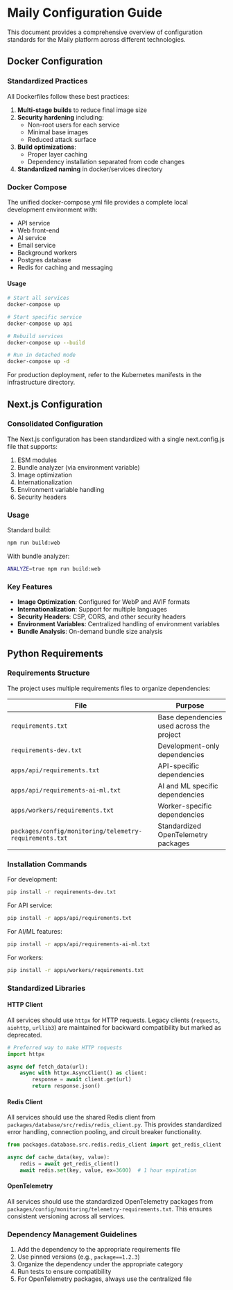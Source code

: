# Maily Configuration Guide

This document provides a comprehensive overview of configuration standards for the Maily platform across different technologies.

## Docker Configuration

### Standardized Practices

All Dockerfiles follow these best practices:

1. **Multi-stage builds** to reduce final image size
2. **Security hardening** including:
   - Non-root users for each service
   - Minimal base images
   - Reduced attack surface
3. **Build optimizations**:
   - Proper layer caching
   - Dependency installation separated from code changes
4. **Standardized naming** in docker/services directory

### Docker Compose

The unified docker-compose.yml file provides a complete local development environment with:
- API service
- Web front-end
- AI service
- Email service
- Background workers
- Postgres database
- Redis for caching and messaging

#### Usage

```bash
# Start all services
docker-compose up

# Start specific service
docker-compose up api

# Rebuild services
docker-compose up --build

# Run in detached mode
docker-compose up -d
```

For production deployment, refer to the Kubernetes manifests in the infrastructure directory.

## Next.js Configuration

### Consolidated Configuration

The Next.js configuration has been standardized with a single next.config.js file that supports:

1. ESM modules
2. Bundle analyzer (via environment variable)
3. Image optimization
4. Internationalization
5. Environment variable handling
6. Security headers

### Usage

Standard build:
```bash
npm run build:web
```

With bundle analyzer:
```bash
ANALYZE=true npm run build:web
```

### Key Features

- **Image Optimization**: Configured for WebP and AVIF formats
- **Internationalization**: Support for multiple languages
- **Security Headers**: CSP, CORS, and other security headers
- **Environment Variables**: Centralized handling of environment variables
- **Bundle Analysis**: On-demand bundle size analysis

## Python Requirements

### Requirements Structure

The project uses multiple requirements files to organize dependencies:

| File | Purpose |
|------|---------|
| `requirements.txt` | Base dependencies used across the project |
| `requirements-dev.txt` | Development-only dependencies |
| `apps/api/requirements.txt` | API-specific dependencies |
| `apps/api/requirements-ai-ml.txt` | AI and ML specific dependencies |
| `apps/workers/requirements.txt` | Worker-specific dependencies |
| `packages/config/monitoring/telemetry-requirements.txt` | Standardized OpenTelemetry packages |

### Installation Commands

For development:
```bash
pip install -r requirements-dev.txt
```

For API service:
```bash
pip install -r apps/api/requirements.txt
```

For AI/ML features:
```bash
pip install -r apps/api/requirements-ai-ml.txt
```

For workers:
```bash
pip install -r apps/workers/requirements.txt
```

### Standardized Libraries

#### HTTP Client

All services should use `httpx` for HTTP requests. Legacy clients (`requests`, `aiohttp`, `urllib3`) are maintained for backward compatibility but marked as deprecated.

```python
# Preferred way to make HTTP requests
import httpx

async def fetch_data(url):
    async with httpx.AsyncClient() as client:
        response = await client.get(url)
        return response.json()
```

#### Redis Client

All services should use the shared Redis client from `packages/database/src/redis/redis_client.py`. This provides standardized error handling, connection pooling, and circuit breaker functionality.

```python
from packages.database.src.redis.redis_client import get_redis_client

async def cache_data(key, value):
    redis = await get_redis_client()
    await redis.set(key, value, ex=3600)  # 1 hour expiration
```

#### OpenTelemetry

All services should use the standardized OpenTelemetry packages from `packages/config/monitoring/telemetry-requirements.txt`. This ensures consistent versioning across all services.

### Dependency Management Guidelines

1. Add the dependency to the appropriate requirements file
2. Use pinned versions (e.g., `package==1.2.3`)
3. Organize the dependency under the appropriate category
4. Run tests to ensure compatibility
5. For OpenTelemetry packages, always use the centralized file